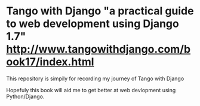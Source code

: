 Tango with Django
"a practical guide to web development using Django 1.7"
http://www.tangowithdjango.com/book17/index.html
=====
This repository is simpily for recording my journey of Tango with Django

Hopefuly this book will aid me to get better at web devlopment using Python/Django.




